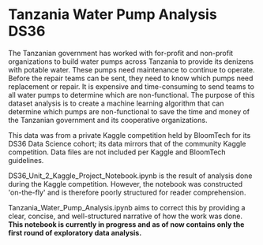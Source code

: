 # Tanzania Water Pump Analysis DS36

The Tanzanian government has worked with for-profit and non-profit organizations to build water pumps across Tanzania to provide its denizens with potable water. These pumps need maintenance to continue to operate. Before the repair teams can be sent, they need to know which pumps need replacement or repair. It is expensive and time-consuming to send teams to all water pumps to determine which are non-functional. The purpose of this dataset analysis is to create a machine learning algorithm that can determine which pumps are non-functional to save the time and money of the Tanzanian government and its cooperative organizations.

This data was from a private Kaggle competition held by BloomTech for its DS36 Data Science cohort; its data mirrors that of the community Kaggle competition. Data files are not included per Kaggle and BloomTech guidelines.

DS36_Unit_2_Kaggle_Project_Notebook.ipynb is the result of analysis done during the Kaggle competition. However, the notebook was constructed 'on-the-fly' and is therefore poorly structured for reader comprehension.

Tanzania_Water_Pump_Analysis.ipynb aims to correct this by providing a clear, concise, and well-structured narrative of how the work was done. **This notebook is currently in progress and as of now contains only the first round of exploratory data analysis.**